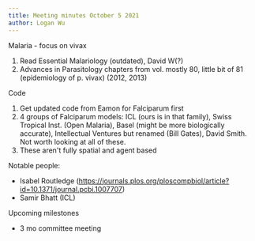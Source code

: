 ```yaml
---
title: Meeting minutes October 5 2021
author: Logan Wu
---
```


Malaria - focus on vivax
1. Read Essential Malariology (outdated), David W(?)
2. Advances in Parasitology chapters from vol. mostly 80, little bit of 81 (epidemiology of p. vivax) (2012, 2013)

Code
1. Get updated code from Eamon for Falciparum first
2. 4 groups of Falciparum models: ICL (ours is in that family), Swiss Tropical Inst. (Open Malaria), Basel (might be more biologically accurate), Intellectual Ventures but renamed (Bill Gates), David Smith. Not worth looking at all of these.
3. These aren't fully spatial and agent based

Notable people:
- Isabel Routledge (https://journals.plos.org/ploscompbiol/article?id=10.1371/journal.pcbi.1007707)
- Samir Bhatt (ICL)

Upcoming milestones
- 3 mo committee meeting
